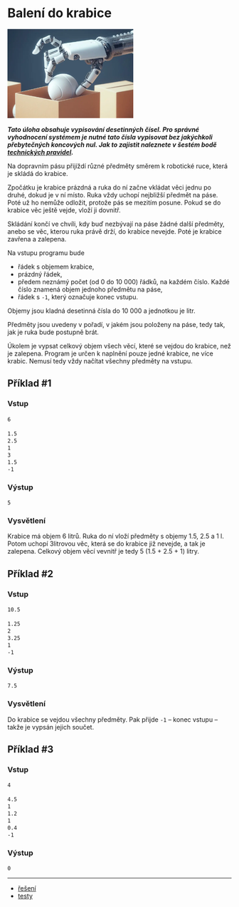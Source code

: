 # Balení do krabice

<img src="cover.webp" height="200" alt="ilustrace"/>

***Tato úloha obsahuje vypisování desetinných čísel. Pro správné vyhodnocení systémem je nutné tato čísla vypisovat bez
jakýchkoli přebytečných koncových nul. Jak to zajistit naleznete v šestém bodě
[technických pravidel](https://github.com/delta-cs/seminar/tree/main/studijni-materialy/03-tipy-k-reseni/01-technicka-pravidla).***

Na dopravním pásu přijíždí různé předměty směrem k robotické ruce, která je skládá do krabice.

Zpočátku je krabice prázdná a ruka do ní začne vkládat věci jednu po druhé, dokud je v ní místo. Ruka vždy uchopí
nejbližší předmět na páse. Poté už ho nemůže odložit, protože pás se mezitím posune. Pokud se do krabice věc ještě
vejde, vloží ji dovnitř.

Skládání končí ve chvíli, kdy buď nezbývají na páse žádné další předměty, anebo se věc, kterou ruka právě drží, do
krabice nevejde. Poté je krabice zavřena a zalepena.

Na vstupu programu bude

- řádek s objemem krabice,
- prázdný řádek,
- předem neznámý počet (od 0 do 10 000) řádků, na každém číslo. Každé číslo znamená objem jednoho předmětu na páse,
- řádek s `-1`, který označuje konec vstupu.

Objemy jsou kladná desetinná čísla do 10 000 a jednotkou je litr.

Předměty jsou uvedeny v pořadí, v jakém jsou položeny na páse, tedy tak, jak je ruka bude postupně brát.

Úkolem je vypsat celkový objem všech věcí, které se vejdou do krabice, než je zalepena. Program je určen k naplnění
pouze jedné krabice, ne více krabic. Nemusí tedy vždy načítat všechny předměty na vstupu.

## Příklad #1

### Vstup

```
6

1.5
2.5
1
3
1.5
-1
```

### Výstup

```
5
```

### Vysvětlení

Krabice má objem 6 litrů. Ruka do ní vloží předměty s objemy 1.5, 2.5 a 1 l. Potom uchopí 3litrovou věc, která se do
krabice již nevejde, a tak je zalepena. Celkový objem věcí vevnitř je tedy 5 (1.5 + 2.5 + 1) litry.


## Příklad #2

### Vstup

```
10.5

1.25
2
3.25
1
-1
```

### Výstup

```
7.5
```

### Vysvětlení

Do krabice se vejdou všechny předměty. Pak přijde `-1` – konec vstupu – takže je vypsán jejich součet.

## Příklad #3

### Vstup

```
4

4.5
1
1.2
1
0.4
-1
```

### Výstup

```
0
```

---

- [řešení](reseni)
- [testy](testy)
